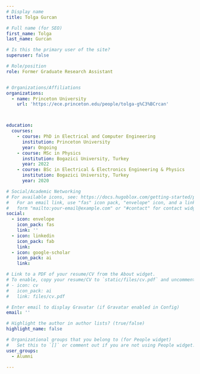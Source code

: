 ```yaml
---
# Display name
title: Tolga Gurcan

# Full name (for SEO)
first_name: Tolga
last_name: Gurcan

# Is this the primary user of the site?
superuser: false

# Role/position
role: Former Graduate Research Assistant 


# Organizations/Affiliations
organizations:
  - name: Princeton University
    url: 'https://ece.princeton.edu/people/tolga-g%C3%BCrcan'



education:
  courses:
    - course: PhD in Electrical and Computer Engineering
      institution: Princeton University
      year: Ongoing
    - course: MSc in Physics
      institution: Bogazici University, Turkey
      year: 2022
    - course: BSc in Electrical & Electronics Engineering & Physics
      institution: Bogazici University, Turkey 
      year: 2020

# Social/Academic Networking
# For available icons, see: https://docs.hugoblox.com/getting-started/page-builder/#icons
#   For an email link, use "fas" icon pack, "envelope" icon, and a link in the
#   form "mailto:your-email@example.com" or "#contact" for contact widget.
social:
  - icon: envelope
    icon_pack: fas
    link: ''
  - icon: linkedin
    icon_pack: fab
    link: 
  - icon: google-scholar
    icon_pack: ai
    link: 

# Link to a PDF of your resume/CV from the About widget.
# To enable, copy your resume/CV to `static/files/cv.pdf` and uncomment the lines below.
# - icon: cv
#   icon_pack: ai
#   link: files/cv.pdf

# Enter email to display Gravatar (if Gravatar enabled in Config)
email: ''

# Highlight the author in author lists? (true/false)
highlight_name: false

# Organizational groups that you belong to (for People widget)
#   Set this to `[]` or comment out if you are not using People widget.
user_groups:
  - Alumni
 
---
```

